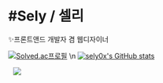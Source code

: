 # #Sely / 셀리
✨프론트앤드 개발자 겸 웹디자이너

[![Solved.ac프로필](http://mazassumnida.wtf/api/v2/generate_badge?boj=selysely)](https://solved.ac/selysely) \n
[![sely0x's GitHub stats](https://github-readme-stats.vercel.app/api?username=sely0x&include_all_commits=true&show_icons=true&theme=cobalt)](https://github.com/sely0x/github-readme-stats)

<a href="https://instagram.com/sely0.x">
    <img 
        src="http://img.shields.io/badge/-Instagram-black?style=flat&logo=Instagram&link=https://instagram.com/sely0.x/"
        style="height : auto; margin-left : 10px; margin-right : 10px;"/>
</a>
